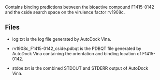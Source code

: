 Contains binding predictions between the bioactive compound F1415-0142 and the cside search space on the virulence factor rv1908c.

## Files

- log.txt is the log file generated by AutoDock Vina.

- rv1908c_F1415-0142_cside.pdbqt is the PDBQT file generated by AutoDock Vina containing the orientation and binding location of F1415-0142.

- stdoe.txt is the combined STDOUT and STDERR output of AutoDock Vina.

